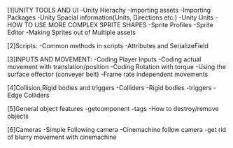[1]UNITY TOOLS AND UI
    -Unity Hierachy
    -Importing assets
    -Importing Packages
    -Unity Spacial information(Units, Directions etc.)
    -Unity Units
    -HOW TO USE MORE COMPLEX SPRITE SHAPES
    -Sprite Profiles
    -Sprite Editor
    -Making Sprites out of Multiple assets

[2]Scripts:
    -Common methods in scripts
    -Attributes and SerializeField

[3]INPUTS AND MOVEMENT:
    -Coding Player Inputs
    -Coding actual movement with translation/position
    -Coding Rotation with torque
    -Using the surface effector (conveyer belt)
    -Frame rate independent movements

[4]Collision,Rigid bodies and triggers
    -Colliders
    -Rigid bodies
    -triggers
    -Edge Colliders

[5]General object features
    -getcomponent
    -tags
    -How to destroy/remove objects

[6]Cameras
    -Simple Following camera
    -Cinemachine follow camera
    -get rid of blurry movement with cinemachine